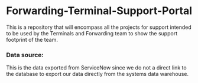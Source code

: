 # Forwarding-Terminal-Support-Portal
This is a repository that will encompass all the projects for support intended to be used by the Terminals and Forwarding team to show the support footprint of the team.

### Data source: 
This is the data exported from ServiceNow since we do not a direct link to the database to export our data directly from the systems data warehouse. 

